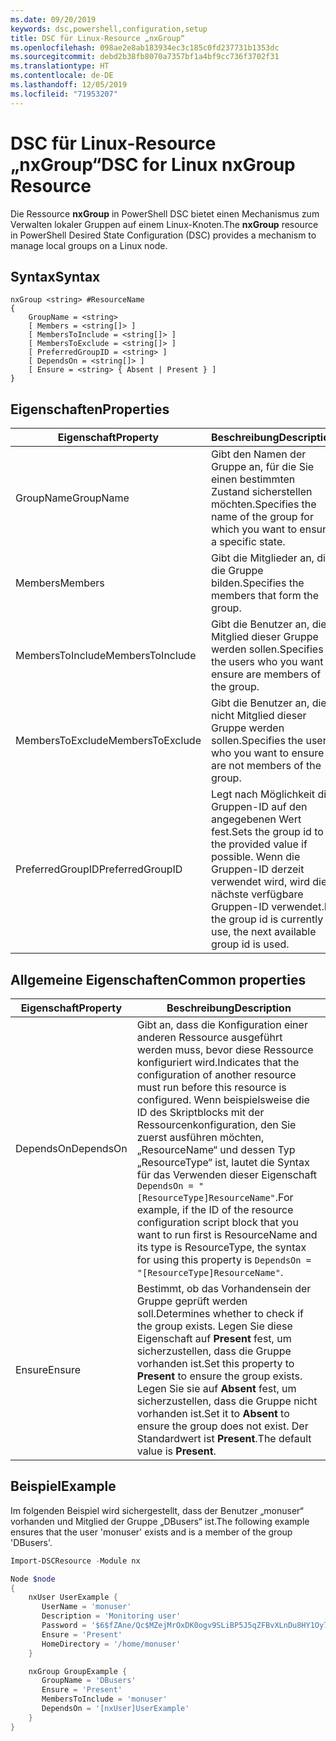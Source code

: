 ```yaml
---
ms.date: 09/20/2019
keywords: dsc,powershell,configuration,setup
title: DSC für Linux-Resource „nxGroup“
ms.openlocfilehash: 098ae2e8ab183934ec3c185c0fd237731b1353dc
ms.sourcegitcommit: debd2b38fb8070a7357bf1a4bf9cc736f3702f31
ms.translationtype: HT
ms.contentlocale: de-DE
ms.lasthandoff: 12/05/2019
ms.locfileid: "71953207"
---
```

# <a name="dsc-for-linux-nxgroup-resource"></a><span data-ttu-id="b6d99-103">DSC für Linux-Resource „nxGroup“</span><span class="sxs-lookup"><span data-stu-id="b6d99-103">DSC for Linux nxGroup Resource</span></span>

<span data-ttu-id="b6d99-104">Die Ressource **nxGroup** in PowerShell DSC bietet einen Mechanismus zum Verwalten lokaler Gruppen auf einem Linux-Knoten.</span><span class="sxs-lookup"><span data-stu-id="b6d99-104">The **nxGroup** resource in PowerShell Desired State Configuration (DSC) provides a mechanism to manage local groups on a Linux node.</span></span>

## <a name="syntax"></a><span data-ttu-id="b6d99-105">Syntax</span><span class="sxs-lookup"><span data-stu-id="b6d99-105">Syntax</span></span>

```Syntax
nxGroup <string> #ResourceName
{
    GroupName = <string>
    [ Members = <string[]> ]
    [ MembersToInclude = <string[]> ]
    [ MembersToExclude = <string[]> ]
    [ PreferredGroupID = <string> ]
    [ DependsOn = <string[]> ]
    [ Ensure = <string> { Absent | Present } ]
}
```

## <a name="properties"></a><span data-ttu-id="b6d99-106">Eigenschaften</span><span class="sxs-lookup"><span data-stu-id="b6d99-106">Properties</span></span>

|<span data-ttu-id="b6d99-107">Eigenschaft</span><span class="sxs-lookup"><span data-stu-id="b6d99-107">Property</span></span> |<span data-ttu-id="b6d99-108">Beschreibung</span><span class="sxs-lookup"><span data-stu-id="b6d99-108">Description</span></span> |
|---|---|
|<span data-ttu-id="b6d99-109">GroupName</span><span class="sxs-lookup"><span data-stu-id="b6d99-109">GroupName</span></span> |<span data-ttu-id="b6d99-110">Gibt den Namen der Gruppe an, für die Sie einen bestimmten Zustand sicherstellen möchten.</span><span class="sxs-lookup"><span data-stu-id="b6d99-110">Specifies the name of the group for which you want to ensure a specific state.</span></span> |
|<span data-ttu-id="b6d99-111">Members</span><span class="sxs-lookup"><span data-stu-id="b6d99-111">Members</span></span> |<span data-ttu-id="b6d99-112">Gibt die Mitglieder an, die die Gruppe bilden.</span><span class="sxs-lookup"><span data-stu-id="b6d99-112">Specifies the members that form the group.</span></span> |
|<span data-ttu-id="b6d99-113">MembersToInclude</span><span class="sxs-lookup"><span data-stu-id="b6d99-113">MembersToInclude</span></span> |<span data-ttu-id="b6d99-114">Gibt die Benutzer an, die Mitglied dieser Gruppe werden sollen.</span><span class="sxs-lookup"><span data-stu-id="b6d99-114">Specifies the users who you want to ensure are members of the group.</span></span> |
|<span data-ttu-id="b6d99-115">MembersToExclude</span><span class="sxs-lookup"><span data-stu-id="b6d99-115">MembersToExclude</span></span> |<span data-ttu-id="b6d99-116">Gibt die Benutzer an, die nicht Mitglied dieser Gruppe werden sollen.</span><span class="sxs-lookup"><span data-stu-id="b6d99-116">Specifies the users who you want to ensure are not members of the group.</span></span> |
|<span data-ttu-id="b6d99-117">PreferredGroupID</span><span class="sxs-lookup"><span data-stu-id="b6d99-117">PreferredGroupID</span></span> |<span data-ttu-id="b6d99-118">Legt nach Möglichkeit die Gruppen-ID auf den angegebenen Wert fest.</span><span class="sxs-lookup"><span data-stu-id="b6d99-118">Sets the group id to the provided value if possible.</span></span> <span data-ttu-id="b6d99-119">Wenn die Gruppen-ID derzeit verwendet wird, wird die nächste verfügbare Gruppen-ID verwendet.</span><span class="sxs-lookup"><span data-stu-id="b6d99-119">If the group id is currently in use, the next available group id is used.</span></span> |

## <a name="common-properties"></a><span data-ttu-id="b6d99-120">Allgemeine Eigenschaften</span><span class="sxs-lookup"><span data-stu-id="b6d99-120">Common properties</span></span>

|<span data-ttu-id="b6d99-121">Eigenschaft</span><span class="sxs-lookup"><span data-stu-id="b6d99-121">Property</span></span> |<span data-ttu-id="b6d99-122">Beschreibung</span><span class="sxs-lookup"><span data-stu-id="b6d99-122">Description</span></span> |
|---|---|
|<span data-ttu-id="b6d99-123">DependsOn</span><span class="sxs-lookup"><span data-stu-id="b6d99-123">DependsOn</span></span> |<span data-ttu-id="b6d99-124">Gibt an, dass die Konfiguration einer anderen Ressource ausgeführt werden muss, bevor diese Ressource konfiguriert wird.</span><span class="sxs-lookup"><span data-stu-id="b6d99-124">Indicates that the configuration of another resource must run before this resource is configured.</span></span> <span data-ttu-id="b6d99-125">Wenn beispielsweise die ID des Skriptblocks mit der Ressourcenkonfiguration, den Sie zuerst ausführen möchten, „ResourceName“ und dessen Typ „ResourceType“ ist, lautet die Syntax für das Verwenden dieser Eigenschaft `DependsOn = "[ResourceType]ResourceName"`.</span><span class="sxs-lookup"><span data-stu-id="b6d99-125">For example, if the ID of the resource configuration script block that you want to run first is ResourceName and its type is ResourceType, the syntax for using this property is `DependsOn = "[ResourceType]ResourceName"`.</span></span> |
|<span data-ttu-id="b6d99-126">Ensure</span><span class="sxs-lookup"><span data-stu-id="b6d99-126">Ensure</span></span> |<span data-ttu-id="b6d99-127">Bestimmt, ob das Vorhandensein der Gruppe geprüft werden soll.</span><span class="sxs-lookup"><span data-stu-id="b6d99-127">Determines whether to check if the group exists.</span></span> <span data-ttu-id="b6d99-128">Legen Sie diese Eigenschaft auf **Present** fest, um sicherzustellen, dass die Gruppe vorhanden ist.</span><span class="sxs-lookup"><span data-stu-id="b6d99-128">Set this property to **Present** to ensure the group exists.</span></span> <span data-ttu-id="b6d99-129">Legen Sie sie auf **Absent** fest, um sicherzustellen, dass die Gruppe nicht vorhanden ist.</span><span class="sxs-lookup"><span data-stu-id="b6d99-129">Set it to **Absent** to ensure the group does not exist.</span></span> <span data-ttu-id="b6d99-130">Der Standardwert ist **Present**.</span><span class="sxs-lookup"><span data-stu-id="b6d99-130">The default value is **Present**.</span></span> |

## <a name="example"></a><span data-ttu-id="b6d99-131">Beispiel</span><span class="sxs-lookup"><span data-stu-id="b6d99-131">Example</span></span>

<span data-ttu-id="b6d99-132">Im folgenden Beispiel wird sichergestellt, dass der Benutzer „monuser“ vorhanden und Mitglied der Gruppe „DBusers“ ist.</span><span class="sxs-lookup"><span data-stu-id="b6d99-132">The following example ensures that the user 'monuser' exists and is a member of the group 'DBusers'.</span></span>

```powershell
Import-DSCResource -Module nx

Node $node
{
    nxUser UserExample {
       UserName = 'monuser'
       Description = 'Monitoring user'
       Password = '$6$fZAne/Qc$MZejMrOxDK0ogv9SLiBP5J5qZFBvXLnDu8HY1Oy7ycX.Y3C7mGPUfeQy3A82ev3zIabhDQnj2ayeuGn02CqE/0'
       Ensure = 'Present'
       HomeDirectory = '/home/monuser'
    }

    nxGroup GroupExample {
       GroupName = 'DBusers'
       Ensure = 'Present'
       MembersToInclude = 'monuser'
       DependsOn = '[nxUser]UserExample'
    }
}
```